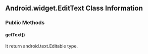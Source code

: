 ## Android.widget.EditText Class Information
### Public Methods
#### getText()
It return android.text.Editable type.
